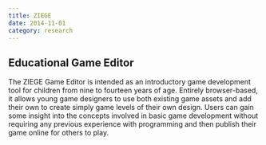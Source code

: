 ```yaml
---
title: ZIEGE
date: 2014-11-01
category: research
---
```


## Educational Game Editor

The ZIEGE Game Editor is intended as an introductory game development tool for children from nine to fourteen years of age.  Entirely browser-based, it allows young game designers to use both existing game assets and add their own to create simply game levels of their own design. Users can gain some insight into the concepts involved in basic game development without requiring any previous experience with programming and then publish their game online for others to play.
